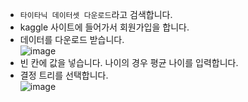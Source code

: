 * ```타이타닉 데이터셋 다운로드```라고 검색합니다.
* kaggle 사이트에 들어가서 회원가입을 합니다.
* 데이터를 다운로드 받습니다.   
![image](https://github.com/itple-sw/entry-data/assets/76088532/55ba5251-8647-44fd-9cde-1cd2a22a6882)
* 빈 칸에 값을 넣습니다. 나이의 경우 평균 나이를 입력합니다.
* 결정 트리를 선택합니다.   
![image](https://github.com/itple-sw/entry-data/assets/76088532/c0315c36-c8cd-486f-88c9-f8798c6468d3)

